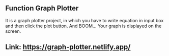 ## Function Graph Plotter

It is a graph plotter project, in which you have to write equation in input box and then click the plot button. And BOOM... Your graph is displayed on the screen.

## Link: https://graph-plotter.netlify.app/
        
